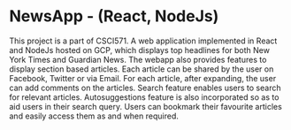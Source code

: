 # NewsApp - (React, NodeJs)
This project is a part of CSCI571. A web application implemented in React and NodeJs hosted on GCP, which displays top headlines for both New York Times and
Guardian News. The webapp also provides features to display section based articles. Each article can be
shared by the user on Facebook, Twitter or via Email. For each article, after expanding, the user can add comments on the articles. Search feature enables users to search for relevant articles. Autosuggestions feature is also incorporated so as to aid users in their search query. Users can bookmark their favourite articles and easily access them as and when required.
